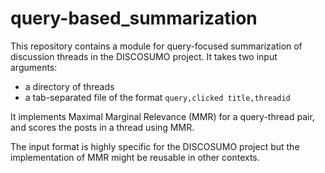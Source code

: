 # query-based_summarization

This repository contains a module for query-focused summarization of discussion threads in the DISCOSUMO project. It takes two input arguments: 
- a directory of threads
- a tab-separated file of the format `query,clicked title,threadid`

It implements Maximal Marginal Relevance (MMR) for a query-thread pair, and scores the posts in a thread using MMR. 

The input format is highly specific for the DISCOSUMO project but the implementation of MMR might be reusable in other contexts.